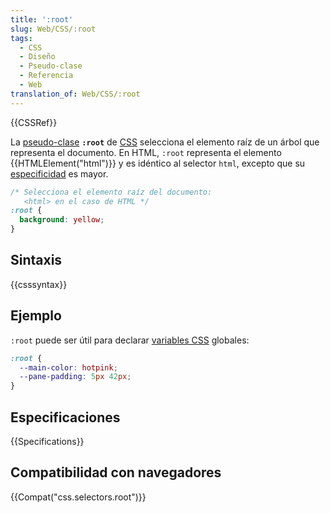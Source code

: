 ```yaml
---
title: ':root'
slug: Web/CSS/:root
tags:
  - CSS
  - Diseño
  - Pseudo-clase
  - Referencia
  - Web
translation_of: Web/CSS/:root
---
```

{{CSSRef}}

La [pseudo-clase](/es/docs/Web/CSS/Pseudo-classes) **`:root`** de [CSS](/es/docs/Web/CSS) selecciona el elemento raíz de un árbol que representa el documento. En HTML, `:root` representa el elemento {{HTMLElement("html")}} y es idéntico al selector `html`, excepto que su [especificidad](/es/docs/Web/CSS/Specificity) es mayor.

```css
/* Selecciona el elemento raíz del documento:
   <html> en el caso de HTML */
:root {
  background: yellow;
}
```

## Sintaxis

{{csssyntax}}

## Ejemplo

`:root` puede ser útil para declarar [variables CSS](/es/docs/Web/CSS/Using_CSS_variables) globales:

```css
:root {
  --main-color: hotpink;
  --pane-padding: 5px 42px;
}
```

## Especificaciones

{{Specifications}}

## Compatibilidad con navegadores

{{Compat("css.selectors.root")}}
